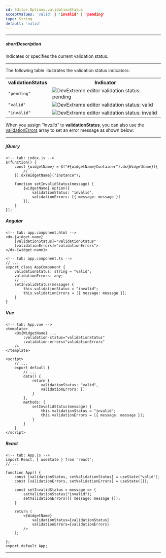 ```yaml
---
id: Editor.Options.validationStatus
acceptValues: 'valid' | 'invalid' | 'pending'
type: String
default: 'valid'
---
```

---
##### shortDescription
Indicates or specifies the current validation status.

---
The following table illustrates the validation status indicators:

<table class="dx-table">
    <tr>
        <th>validationStatus</th>
        <th>Indicator</th>
    </tr>
    <tr>
        <td><code>"pending"</code></td>
        <td><img src="/images/UiWidgets/text-box-validation-pending.png" alt="DevExtreme editor validation status: pending" /></td>
    </tr>
    <tr>
        <td><code>"valid"</code></td>
        <td><img src="/images/UiWidgets/text-box-validation-valid.png" alt="DevExtreme editor validation status: valid" /></td>
    </tr>
    <tr>
        <td><code>"invalid"</code></td>
        <td><img src="/images/UiWidgets/text-box-validation-invalid.png" alt="DevExtreme editor validation status: invalid" /></td>
    </tr>
</table>

When you assign *"invalid"* to **validationStatus**, you can also use the [validationErrors](/api-reference/10%20UI%20Components/Editor/1%20Configuration/validationErrors.md '{basewidgetpath}/Configuration/#validationErrors') array to set an error message as shown below:

---
##### jQuery

    <!-- tab: index.js -->
    $(function() {
        const {widgetName} = $("#{widgetName}Container").dx{WidgetName}({
            // ...
        }).dx{WidgetName}("instance");

        function setInvalidStatus(message) {
            {widgetName}.option({
                validationStatus: "invalid",
                validationErrors: [{ message: message }]
            });
        }
    });

##### Angular

    <!-- tab: app.component.html -->
    <dx-{widget-name}
        [validationStatus]="validationStatus"
        [validationErrors]="validationErrors">
    </dx-{widget-name}>

    <!-- tab: app.component.ts -->
    // ...
    export class AppComponent {
        validationStatus: string = "valid";
        validationErrors: any;
        // ...
        setInvalidStatus(message) {
            this.validationStatus = "invalid";
            this.validationErrors = [{ message: message }];
        }
    }

##### Vue

    <!-- tab: App.vue -->
    <template>
        <Dx{WidgetName} ...
            :validation-status="validationStatus"
            :validation-errors="validationErrors"
        />
    </template>

    <script>
        // ...
        export default {
            // ...
            data() {
                return {
                    validationStatus: "valid",
                    validationErrors: []
                }
            },
            methods: {
                setInvalidStatus(message) {
                    this.validationStatus = "invalid";
                    this.validationErrors = [{ message: message }];
                }
            }
        }
    </script>

##### React

    <!-- tab: App.js -->
    import React, { useState } from 'react';
    // ...

    function App() {
        const [validationStatus, setValidationStatus] = useState("valid");
        const [validationErrors, setValidationErrors] = useState([]);

        const setInvalidStatus = message => {
            setValidationStatus("invalid");
            setValidationErrors([{ message: message }]);
        }

        return (
            <{WidgetName}
                validationStatus={validationStatus}
                validationErrors={validationErrors}
            />
        ); 
        
    };
    export default App;

---
